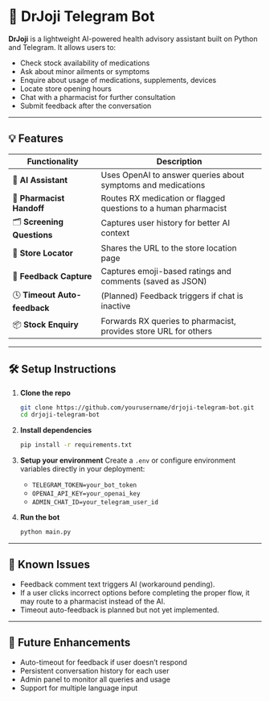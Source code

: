 # 🧠 DrJoji Telegram Bot

**DrJoji** is a lightweight AI-powered health advisory assistant built on Python and Telegram. It allows users to:
- Check stock availability of medications
- Ask about minor ailments or symptoms
- Enquire about usage of medications, supplements, devices
- Locate store opening hours
- Chat with a pharmacist for further consultation
- Submit feedback after the conversation

---

## 💡 Features

| Functionality                  | Description |
|-------------------------------|-------------|
| 🤖 **AI Assistant**           | Uses OpenAI to answer queries about symptoms and medications |
| 💬 **Pharmacist Handoff**     | Routes RX medication or flagged questions to a human pharmacist |
| 🗂️ **Screening Questions**   | Captures user history for better AI context |
| 📍 **Store Locator**          | Shares the URL to the store location page |
| 📝 **Feedback Capture**       | Captures emoji-based ratings and comments (saved as JSON) |
| 🕓 **Timeout Auto-feedback**  | (Planned) Feedback triggers if chat is inactive |
| 📦 **Stock Enquiry**          | Forwards RX queries to pharmacist, provides store URL for others |

---

## 🛠 Setup Instructions

1. **Clone the repo**
   ```bash
   git clone https://github.com/yourusername/drjoji-telegram-bot.git
   cd drjoji-telegram-bot
   ```

2. **Install dependencies**
   ```bash
   pip install -r requirements.txt
   ```

3. **Setup your environment**
   Create a `.env` or configure environment variables directly in your deployment:

   - `TELEGRAM_TOKEN=your_bot_token`
   - `OPENAI_API_KEY=your_openai_key`
   - `ADMIN_CHAT_ID=your_telegram_user_id`

4. **Run the bot**
   ```bash
   python main.py
   ```

---

## 🔧 Known Issues

- Feedback comment text triggers AI (workaround pending).
- If a user clicks incorrect options before completing the proper flow, it may route to a pharmacist instead of the AI.
- Timeout auto-feedback is planned but not yet implemented.

---

## 🚀 Future Enhancements

- Auto-timeout for feedback if user doesn’t respond
- Persistent conversation history for each user
- Admin panel to monitor all queries and usage
- Support for multiple language input